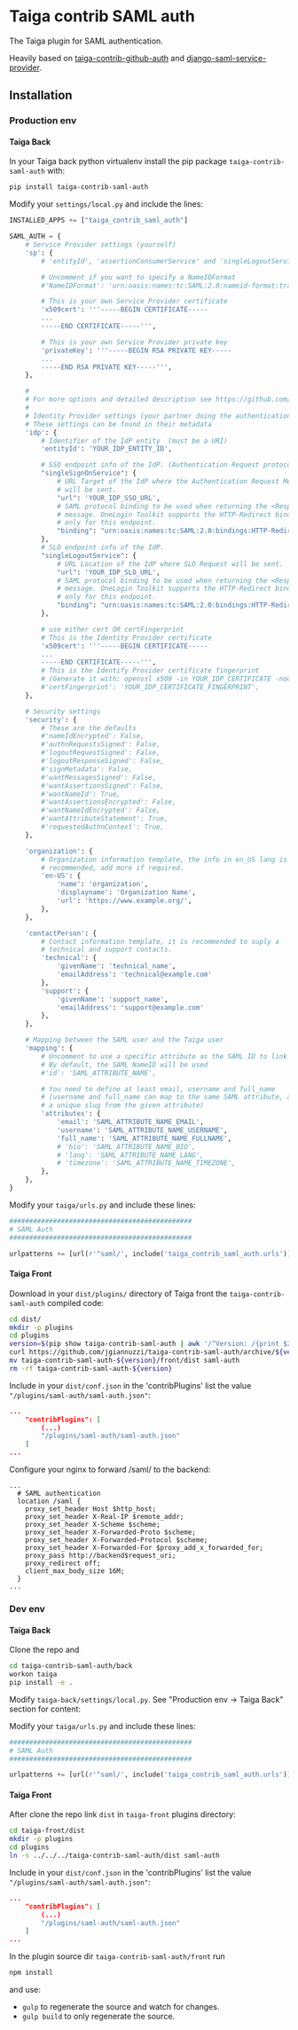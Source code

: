 Taiga contrib SAML auth
=======================

The Taiga plugin for SAML authentication.

Heavily based on [taiga-contrib-github-auth](https://github.com/taigaio/taiga-contrib-github-auth) and [django-saml-service-provider](https://github.com/KristianOellegaard/django-saml-service-provider).

Installation
------------
### Production env

#### Taiga Back

In your Taiga back python virtualenv install the pip package `taiga-contrib-saml-auth` with:

```bash
pip install taiga-contrib-saml-auth
```

Modify your `settings/local.py` and include the lines:

```python
INSTALLED_APPS += ["taiga_contrib_saml_auth"]

SAML_AUTH = {
    # Service Provider settings (yourself)
    'sp': {
        # 'entityId', 'assertionConsumerService' and 'singleLogoutService' will be set automatically.

        # Uncomment if you want to specify a NameIDFormat
        #'NameIDFormat': 'urn:oasis:names:tc:SAML:2.0:nameid-format:transient',

        # This is your own Service Provider certificate
        'x509cert': '''-----BEGIN CERTIFICATE-----
        ...
        -----END CERTIFICATE-----''',

        # This is your own Service Provider private key
        'privateKey': '''-----BEGIN RSA PRIVATE KEY-----
        ...
        -----END RSA PRIVATE KEY-----''',
    },

    #
    # For more options and detailed description see https://github.com/onelogin/python3-saml
    #
    # Identity Provider settings (your partner doing the authentication)
    # These settings can be found in their metadata
    'idp': {
        # Identifier of the IdP entity  (must be a URI)
        'entityId': 'YOUR_IDP_ENTITY_ID',

        # SSO endpoint info of the IdP. (Authentication Request protocol)
        "singleSignOnService": {
            # URL Target of the IdP where the Authentication Request Message
            # will be sent.
            "url": 'YOUR_IDP_SSO_URL',
            # SAML protocol binding to be used when returning the <Response>
            # message. OneLogin Toolkit supports the HTTP-Redirect binding
            # only for this endpoint.
            "binding": "urn:oasis:names:tc:SAML:2.0:bindings:HTTP-Redirect"
        },
        # SLO endpoint info of the IdP.
        "singleLogoutService": {
            # URL Location of the IdP where SLO Request will be sent.
            "url": 'YOUR_IDP_SLO_URL',
            # SAML protocol binding to be used when returning the <Response>
            # message. OneLogin Toolkit supports the HTTP-Redirect binding
            # only for this endpoint.
            "binding": "urn:oasis:names:tc:SAML:2.0:bindings:HTTP-Redirect"
        },

        # use either cert OR certFingerprint
        # This is the Identity Provider certificate
        'x509cert': '''-----BEGIN CERTIFICATE-----
        ...
        -----END CERTIFICATE-----''',
        # This is the Identify Provider certificate fingerprint
        # (Generate it with: openssl x509 -in YOUR_IDP_CERTIFICATE -noout -fingerprint | cut -d'=' -f2 | tr -d : | tr A-Z a-z)
        #'certFingerprint': 'YOUR_IDP_CERTIFICATE_FINGERPRINT',
    },

    # Security settings
    'security': {
        # These are the defaults
        #'nameIdEncrypted': False,
        #'authnRequestsSigned': False,
        #'logoutRequestSigned': False,
        #'logoutResponseSigned': False,
        #'signMetadata': False,
        #'wantMessagesSigned': False,
        #'wantAssertionsSigned': False,
        #'wantNameId': True,
        #'wantAssertionsEncrypted': False,
        #'wantNameIdEncrypted': False,
        #'wantAttributeStatement': True,
        #'requestedAuthnContext': True,
    },

    'organization': {
        # Organization information template, the info in en_US lang is
        # recommended, add more if required.
        'en-US': {
            'name': 'organization',
            'displayname': 'Organization Name',
            'url': 'https://www.example.org/',
        },
    },

    'contactPerson': {
        # Contact information template, it is recommended to suply a
        # technical and support contacts.
        'technical': {
            'givenName': 'technical_name',
            'emailAddress': 'technical@example.com'
        },
        'support': {
            'givenName': 'support_name',
            'emailAddress': 'support@example.com'
        },
    },

    # Mapping between the SAML user and the Taiga user
    'mapping': {
        # Uncomment to use a specific attribute as the SAML ID to link the Taiga user and the SAML user
        # By default, the SAML NameID will be used
        #'id': 'SAML_ATTRIBUTE_NAME',

        # You need to define at least email, username and full_name
        # (username and full_name can map to the same SAML attribute, as the username will be derived as
        # a unique slug from the given attribute)
        'attributes': {
            'email': 'SAML_ATTRIBUTE_NAME_EMAIL',
            'username': 'SAML_ATTRIBUTE_NAME_USERNAME',
            'full_name': 'SAML_ATTRIBUTE_NAME_FULLNAME',
            # 'bio': 'SAML_ATTRIBUTE_NAME_BIO',
            # 'lang': 'SAML_ATTRIBUTE_NAME_LANG',
            # 'timezone': 'SAML_ATTRIBUTE_NAME_TIMEZONE',
        },
    },
}

```

Modify your `taiga/urls.py` and include these lines:

```python
##############################################
# SAML Auth
##############################################

urlpatterns += [url(r'^saml/', include('taiga_contrib_saml_auth.urls'))]
```

#### Taiga Front

Download in your `dist/plugins/` directory of Taiga front the `taiga-contrib-saml-auth` compiled code:

```bash
cd dist/
mkdir -p plugins
cd plugins
version=$(pip show taiga-contrib-saml-auth | awk '/^Version: /{print $2}')
curl https://github.com/jgiannuzzi/taiga-contrib-saml-auth/archive/${version}.tar.gz | tar xzf -
mv taiga-contrib-saml-auth-${version}/front/dist saml-auth
rm -rf taiga-contrib-saml-auth-${version}
```

Include in your `dist/conf.json` in the 'contribPlugins' list the value `"/plugins/saml-auth/saml-auth.json"`:

```json
...
    "contribPlugins": [
        (...)
        "/plugins/saml-auth/saml-auth.json"
    ]
...
```

Configure your nginx to forward /saml/ to the backend:

```nginx
...
  # SAML authentication
  location /saml {
    proxy_set_header Host $http_host;
    proxy_set_header X-Real-IP $remote_addr;
    proxy_set_header X-Scheme $scheme;
    proxy_set_header X-Forwarded-Proto $scheme;
    proxy_set_header X-Forwarded-Protocol $scheme;
    proxy_set_header X-Forwarded-For $proxy_add_x_forwarded_for;
    proxy_pass http://backend$request_uri;
    proxy_redirect off;
    client_max_body_size 16M;
  }
...
```

### Dev env

#### Taiga Back

Clone the repo and

```bash
cd taiga-contrib-saml-auth/back
workon taiga
pip install -e .
```

Modify `taiga-back/settings/local.py`. See "Production env -> Taiga Back" section for content:


Modify your `taiga/urls.py` and include these lines:

```python
##############################################
# SAML Auth
##############################################

urlpatterns += [url(r'^saml/', include('taiga_contrib_saml_auth.urls'))]
```

#### Taiga Front

After clone the repo link `dist` in `taiga-front` plugins directory:

```bash
cd taiga-front/dist
mkdir -p plugins
cd plugins
ln -s ../../../taiga-contrib-saml-auth/dist saml-auth
```

Include in your `dist/conf.json` in the 'contribPlugins' list the value `"/plugins/saml-auth/saml-auth.json"`:

```json
...
    "contribPlugins": [
        (...)
        "/plugins/saml-auth/saml-auth.json"
    ]
...
```

In the plugin source dir `taiga-contrib-saml-auth/front` run

```bash
npm install
```
and use:

- `gulp` to regenerate the source and watch for changes.
- `gulp build` to only regenerate the source.

